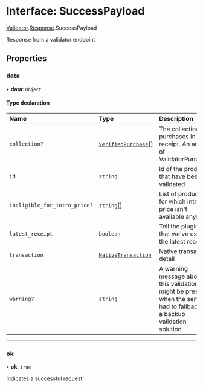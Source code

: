 # Interface: SuccessPayload

[Validator](../modules/CdvPurchase.Validator.md).[Response](../modules/CdvPurchase.Validator.Response.md).SuccessPayload

Response from a validator endpoint

## Properties

### data

• **data**: `Object`

#### Type declaration

| Name | Type | Description |
| :------ | :------ | :------ |
| `collection?` | [`VerifiedPurchase`](CdvPurchase.VerifiedPurchase.md)[] | The collection of purchases in this receipt.  An array of ValidatorPurchase |
| `id` | `string` | Id of the product that have been validated |
| `ineligible_for_intro_price?` | `string`[] | List of product ids for which intro price isn't available anymore |
| `latest_receipt` | `boolean` | Tell the plugin that we've used the latest receipt |
| `transaction` | [`NativeTransaction`](../modules/CdvPurchase.Validator.Response.md#nativetransaction) | Native transaction detail |
| `warning?` | `string` | A warning message about this validation.  It might be present when the server had to fallback to a backup validation solution. |

___

### ok

• **ok**: ``true``

Indicates a successful request

